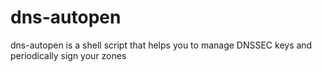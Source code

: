 # dns-autopen
dns-autopen is a shell script that helps you to manage DNSSEC keys and periodically sign your zones

